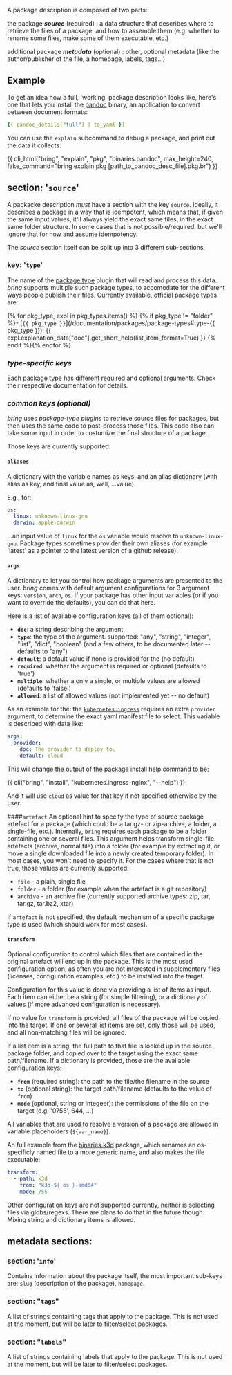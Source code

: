 A package description is composed of two parts:

the package  ***source*** (required)
:     a data structure that describes where to retrieve the files of a package, and how to assemble them (e.g. whether to rename some files, make some of them executable, etc.)

additional package ***metadata*** (optional)
:     other, optional metadata (like the author/publisher of the file, a homepage, labels, tags...)

## Example

To get an idea how a full, 'working' package description looks like, here's one that lets you install the [pandoc](https://pandoc.org/) binary, an application to convert between document formats:

``` yaml
{{ pandoc_details["full"] | to_yaml }}
```

You can use the ``explain`` subcommand to debug a package, and print out the data it collects:

{{ cli_html("bring", "explain", "pkg", "binaries.pandoc", max_height=240, fake_command="bring explain pkg [path_to_pandoc_desc_file].pkg.br") }}

## section: '``source``'

A packacke description *must* have a section with the key ``source``. Ideally, it describes a package in a way that is idempotent, which means that, if given the same input values, it'll always yield the exact same files, in the exact same folder structure. In some cases that is not possible/required, but we'll ignore that for now and assume idempotency.

The *source* section itself can be split up into 3 different sub-sections:


### key: '``type``'

The name of the [package type](/documentation/packages/package-types) plugin that will read and process this data. *bring* supports multiple such package types, to accomodate for the different ways people publish their files.
Currently available, official package types are:

{% for pkg_type, expl in pkg_types.items() %}
{% if pkg_type != "folder" %}- [``{{ pkg_type }}``](/documentation/packages/package-types#type-{{ pkg_type }}): {{ expl.explanation_data["doc"].get_short_help(list_item_format=True) }}
{% endif %}{% endfor %}

### *type-specific keys*

Each package type has different required and optional arguments. Check their respective documentation for details.

### *common keys (optional)*

*bring* uses *package-type plugins* to retrieve source files for packages, but then uses the same code to post-process those files. This code also can take some input in order to costumize the final structure of a package.

Those keys are currently supported:

#### ``aliases``

A dictionary with the variable names as keys, and an alias dictionary (with alias as key, and final value as, well, ...value).

E.g., for:

``` yaml
os:
  linux: unknown-linux-gnu
  darwin: apple-darwin
```

...an input value of ``linux`` for the ``os`` variable would resolve to ``unknown-linux-gnu``. Package types sometimes provider their own aliases (for example 'latest' as a pointer to the latest version of a github release).

#### ``args``

A dictionary to let you control how package arguments are presented to the user. *bring* comes with default argument configurations for 3 argument keys: ``version``, ``arch``, ``os``. If your package has other input variables (or if you want to override the defaults), you can do that here.

Here is a list of available configuration keys (all of them optional):

- **``doc``**: a string describing the argument
- **``type``**: the type of the argument. supported: "any", "string", "integer", "list", "dict", "boolean" (and a few others, to be documented later -- defaults to "any")
- **``default``**: a default value if none is provided for the (no default)
- **``required``**: whether the argument is required or optional (defaults to 'true')
- **``multiple``**: whether a only a single, or multiple values are allowed (defaults to 'false')
- **``allowed``**: a list of allowed values (not implemented yet -- no default)

As an example for the: the [``kubernetes.ingress``](https://gitlab.com/bring-indexes/kubernetes/-/blob/master/ingress-nginx.pkg.br) requires an extra ``provider`` argument, to determine the exact yaml manifest file to select. This variable is described with data like:

```yaml
args:
  provider:
    doc: The provider to deploy to.
    default: cloud
```

This will change the output of the package install help command to be:

{{ cli("bring", "install", "kubernetes.ingress-nginx", "--help") }}

And it will use ``cloud`` as value for that key if not specified otherwise by the user.


####``artefact``
 An optional hint to specify the type of source package artefact for a package (which could be a tar.gz- or zip-archive, a folder, a single-file, etc.). Internally, ``bring`` requires each package to be a folder containing one or several files. This argument helps transform single-file artefacts (archive, normal file) into
a folder (for example by extracting it, or move a single downloaded file into a newly created temporary folder). In most cases, you won't need to specify it. For the cases where that is not true, those values are currently supported:

- ``file`` - a plain, single file
- ``folder`` - a folder (for example when the artefact is a git repository)
- ``archive`` - an archive file (currently supported archive types: zip, tar, tar.gz, tar.bz2, xtar)

If ``artefact`` is not specified, the default mechanism of a specific package type is used (which should work for most cases).

#### ``transform``

Optional configuration to control which files that are contained in the original artefact will end up in the package. This is the most used configuration option, as often you are not interested in supplementary files (licenses, configuration examples, etc.) to be installed into the target.

Configuration for this value is done via providing a list of items as input. Each item can either be a string (for simple filtering), or a dictionary of values (if more advanced configuration is necessary).

If no value for ``transform`` is provided, all files of the package will be copied into the target. If one or several list items are set, only those will be used, and all non-matching files will be ignored.

If a list item is a string, the full path to that file is looked up in the source package folder, and copied over to the target using the exact same path/filename. If a dictionary is provided, those are the available configuration keys:

- **``from``** (required string): the path to the file/the filename in the source
- **``to``** (optional string): the target path/filename (defaults to the value of ``from``)
- **``mode``** (optional, string or integeer): the permissions of the file on the target (e.g. '0755', 644, ...)

All variables that are used to resolve a version of a package are allowed in variable placeholders (``${var_name}``).

An full example from the [binaries.k3d](https://gitlab.com/bring-indexes/binaries/-/blob/master/virtualization/orchestration/kubernetes/k3d.pkg.br) package, which renames an os-specificly named file to a more generic name, and also makes the file executable:

```yaml
transform:
  - path: k3d
    from: "k3d-${ os }-amd64"
    mode: 755
```  

Other configuration keys are not supported currently, neither is selecting files via globs/regexs. There are plans to do that in the future though. Mixing string and dictionary items is allowed.  

## metadata sections:

### section: '``info``'

Contains information about the package itself, the most important sub-keys are: ``slug`` (description of the package), ``homepage``.

### section: "``tags``"

A list of strings containing tags that apply to the package. This is not used at the moment, but will be later to filter/select packages.

### section: "``labels``"

A list of strings containing labels that apply to the package. This is not used at the moment, but will be later to filter/select packages.
